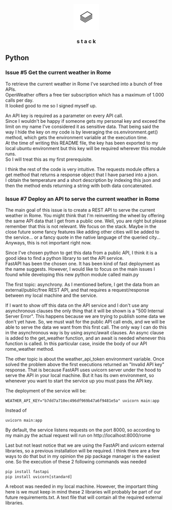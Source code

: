 <div id="top"></div>


<!-- PROJECT LOGO -->
<br />
<div align="center">
  <a href="https://github.com/atomasla/stack">
    <img src="../images/stack-logo.jpeg" alt="Logo" width="80" height="80">
  </a>

<h3 align="center">s t a c k</h3>
</div>



<!-- ABOUT THE PROJECT -->
## Python

### Issue #5 Get the current weather in Rome
To retrieve the current weather in Rome I've searched into a bunch of free APIs.  
OpenWeather offers a free tier subscription which has a maximum of 1.000 calls per day.  
It looked good to me so I signed myself up.  

An API key is required as a parameter on every API call.  
Since I wouldn't be happy if someone gets my personal key and exceed the limit on my name I've considered it as sensitive data.
That being said the way I hide the key on my code is by leveraging the os.environment.get() method, which gets the environment variable at the execution time.  
At the time of writing this README file, the key has been exported to my local ubuntu environment but this key will be required wherever this module runs.  
So I will treat this as my first prerequisite.

I think the rest of the code is very intuitive. The requests module offers a get method that returns a response object that I have parsed into a json.  
I obtain the temperature and a short description by indexing this json and then the method ends returning a string with both data concatenated.


### Issue #7 Deploy an API to serve the current weather in Rome
The main goal of this issue is to create a REST API to serve the current weather in Rome.
You might think that I'm reinventing the wheel by offering the same API data that I get from a public one.
Well, you are right but please remember that this is not relevant. We focus on the stack.
Maybe in the close future some fancy features like adding other cities will be added to the service... or a fancy quote in the native language of the queried city... Anyways, this is not important right now.

Since I've chosen python to get this data from a public API, I think it is a good idea to find a python library to set the API service.  
FastAPI has been the chosen one. It has been kind of fast deployment as the name suggests. However, I would like to focus on the main issues I found while developing this new python module called main.py


The first topic: asynchrony.
As I mentioned before, I get the data from an external/public/free REST API, and that requires a request/response between my local machine and the service.

If I want to show off this data on the API service and I don't use any asynchronous clauses the only thing that it will be shown is a "500 Internal Server Error". This happens because we are trying to publish some data we don't yet have. So, we must wait for the public API call ends, and we will be able to serve the data we want from this first call.
The only way I can do this in the asynchronous way is by using async/await clauses. An async clause is added to the get_weather function, and an await is needed whenever this function is called. In this particular case, inside the body of our API rome_weather method.

The other topic is about the weather_api_token environment variable. Once solved the problem above the first executions returned an "Invalid API key" response. That is because FastAPI uses uvicorn server under the hood to serve the API in your local machine. But it has its own environment, so whenever you want to start the service up you must pass the API key. 

The deployment of the service will be:
```
WEATHER_API_KEY="b7dd7a710ec496df969b47a6f9481e5a" uvicorn main:app
```
Instead of 
```
uvicorn main:app
```
By default, the service listens requests on the port 8000, so according to my main.py the actual request will run on http://localhost:8000/rome

Last but not least notice that we are using the FastAPI and uvicorn external libraries, so a previous installation will be required.
I think there are a few ways to do that but in my opinion the pip package manager is the easiest one.
So the execution of these 2 following commands was needed
```
pip install fastapi
pip install uvicorn[standard]
```
A reboot was needed in my local machine. However, the important thing here is we must keep in mind these 2 libraries will probably be part of our future requirements.txt. A text file that will contain all the required external libraries. 

